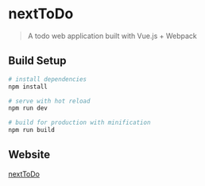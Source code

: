 # nextToDo

> A todo web application built with Vue.js + Webpack

## Build Setup

``` bash
# install dependencies
npm install

# serve with hot reload
npm run dev

# build for production with minification
npm run build
```

## Website

[nextToDo](http://dev.feihu1996.cn/nextToDo 'nextToDol')

